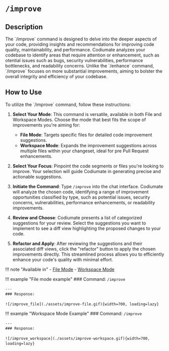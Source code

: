 # `/improve`

<h2>Description</h2>
The `/improve` command is designed to delve into the deeper aspects of your code, providing insights and recommendations for improving code quality, maintainability, and performance. Codiumate analyzes your codebase to identify areas that require attention or enhancement, such as otential issues such as bugs, security vulnerabilities, performance bottlenecks, and readability concerns. Unlike the `/enhance` command, `/improve` focuses on more substantial improvements, aiming to bolster the overall integrity and efficiency of your codebase.

<h2>How to Use</h2>
To utilize the `/improve` command, follow these instructions:

1. **Select Your Mode**: This command is versatile, available in both File and Workspace Modes. Choose the mode that best fits the scope of improvements you're aiming for:
    - **File Mode**: Targets specific files for detailed code improvement suggestions.
    - **Workspace Mode**: Expands the improvement suggestions across multiple files within your changeset, ideal for pre Pull Request enhancements.

2. **Select Your Focus**: Pinpoint the code segments or files you're looking to improve. Your selection will guide Codiumate in generating precise and actionable suggestions.

3. **Initiate the Command**: Type `/improve` into the chat interface. Codiumate will analyze the chosen code, identifying a range of improvement opportunities classified by type, such as potential issues, security concerns, vulnerabilities, performance enhancements, or readability improvements.

4. **Review and Choose**: Codiumate presents a list of categorized suggestions for your review. Select the suggestions you want to implement to see a diff view highlighting the proposed changes to your code.

5. **Refactor and Apply**: After reviewing the suggestions and their associated diff views, click the "refactor" button to apply the chosen improvements directly. This streamlined process allows you to efficiently enhance your code's quality with minimal effort.

!!! note "Available in"
    - [File Mode](../modes/file-mode.md)
    - [Workspace Mode](../modes/workspace-mode.md)

!!! example "File mode example"
    ### Command:
    `/improve`

    ---
    ### Response:

    ![/improve_file](./assets/improve-file.gif){width=700, loading=lazy}

        
    

!!! example "Workspace Mode Example"
    ### Command:
    `/improve`

    ---
    ### Response:

    ![/improve_workspace](./assets/improve-workspace.gif){width=700, loading=lazy}

        